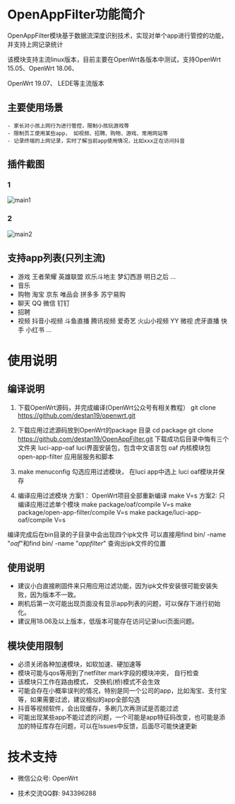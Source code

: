 # OpenAppFilter功能简介

OpenAppFilter模块基于数据流深度识别技术，实现对单个app进行管控的功能，并支持上网记录统计

该模块支持主流linux版本，目前主要在OpenWrt各版本中测试，支持OpenWrt 15.05、OpenWrt 18.06、

OpenWrt 19.07、 LEDE等主流版本

## 主要使用场景
	- 家长对小孩上网行为进行管控，限制小孩玩游戏等
	- 限制员工使用某些app， 如视频、招聘、购物、游戏、常用网站等
	- 记录终端的上网记录，实时了解当前app使用情况，比如xxx正在访问抖音
	
## 插件截图
### 1
![main1](https://github.com/destan19/images/blob/master/oaf/main1.png)


### 2
![main2](https://github.com/destan19/images/blob/master/oaf/main2.png)

## 支持app列表(只列主流)
 - 游戏
   王者荣耀 英雄联盟 欢乐斗地主 梦幻西游 明日之后 ...
 - 音乐
 - 购物
   淘宝 京东 唯品会 拼多多 苏宁易购
 - 聊天
	QQ 微信 钉钉 
 - 招聘
 - 视频
   抖音小视频 斗鱼直播 腾讯视频 爱奇艺 火山小视频 YY 微视 虎牙直播 快手 小红书 ...

# 使用说明
## 编译说明
1. 下载OpenWrt源码，并完成编译(OpenWrt公众号有相关教程）
git clone https://github.com/destan19/openwrt.git
2. 下载应用过滤源码放到OpenWrt的package 目录
cd package
git clone https://github.com/destan19/OpenAppFilter.git
下载成功后目录中悔有三个文件夹
luci-app-oaf   		luci界面安装包，包含中文语言包
oaf   			内核模块包
open-app-filter  	应用层服务和脚本
	
3. make menuconfig 勾选应用过滤模块，
在luci app中选上 luci oaf模块并保存

4. 编译应用过滤模块
方案1： OpenWrt项目全部重新编译   make V=s
方案2:  只编译应用过滤单个模块
make package/oaf/compile V=s
make package/open-app-filter/compile V=s
make package/luci-app-oaf/compile V=s

编译完成后在bin目录的子目录中会出现四个ipk文件
可以直接用find bin/ -name "*oaf*"和find bin/ -name "*appfilter*" 查询出ipk文件的位置
## 使用说明
- 建议小白直接刷固件来只用应用过滤功能，因为ipk文件安装很可能安装失败，因为版本不一致。
- 刷机后第一次可能出现页面没有显示app列表的问题，可以保存下进行初始化。
- 建议用18.06及以上版本，低版本可能存在访问记录luci页面问题。
## 模块使用限制
- 必须关闭各种加速模块，如软加速、硬加速等
- 模块可能与qos等用到了netfilter mark字段的模块冲突， 自行检查
- 该模块只工作在路由模式， 交换机(桥)模式不会生效
- 可能会存在小概率误判的情况，特别是同一个公司的app，比如淘宝、支付宝等，如果需要过滤，建议相似的app全部勾选
- 抖音等视频软件，会出现缓存，多刷几次再测试是否能过滤
- 可能出现某些app不能过滤的问题，一个可能是app特征码改变，也可能是添加的特征库存在问题，可以在Issues中反馈，后面尽可能快速更新

# 技术支持

- 微信公众号: OpenWrt

- 技术交流QQ群: 943396288
